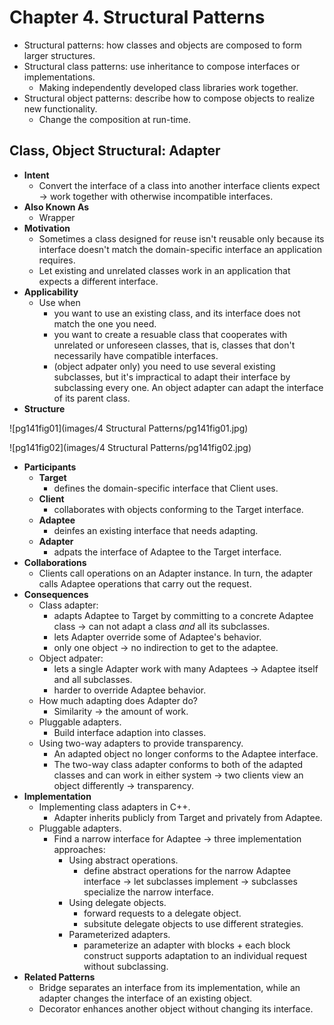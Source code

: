 # Chapter 4. Structural Patterns

* Structural patterns: how classes and objects are composed to form larger structures.
* Structural class patterns: use inheritance to compose interfaces or implementations.
  * Making independently developed class libraries work together.
* Structural object patterns: describe how to compose objects to realize new functionality.
  * Change the composition at run-time.

## Class, Object Structural: Adapter

* **Intent**
  * Convert the interface of a class into another interface clients expect -> work together with otherwise incompatible interfaces.
* **Also Known As**
  * Wrapper
* **Motivation**
  * Sometimes a class designed for reuse isn't reusable only because its interface doesn't match the domain-specific interface an application requires.
  * Let existing and unrelated classes work in an application that expects a different interface.
* **Applicability**
  * Use when
    * you want to use an existing class, and its interface does not match the one you need.
    * you want to create a resuable class that cooperates with unrelated or unforeseen classes, that is, classes that don't necessarily have compatible interfaces.
    * (object adpater only) you need to use several existing subclasses, but it's impractical to adapt their interface by subclassing every one. An object adapter can adapt the interface of its parent class.
* **Structure**

![pg141fig01](images/4 Structural Patterns/pg141fig01.jpg)

![pg141fig02](images/4 Structural Patterns/pg141fig02.jpg)

* **Participants**
  * **Target**
    * defines the domain-specific interface that Client uses.
  * **Client**
    * collaborates with objects conforming to the Target interface.
  * **Adaptee**
    * deinfes an existing interface that needs adapting.
  * **Adapter**
    * adpats the interface of Adaptee to the Target interface.
* **Collaborations**
  * Clients call operations on an Adapter instance. In turn, the adapter calls Adaptee operations that carry out the request.
* **Consequences**
  * Class adapter:
    * adapts Adaptee to Target by committing to a concrete Adaptee class -> can not adapt a class *and* all its subclasses.
    * lets Adapter override some of Adaptee's behavior.
    * only one object -> no indirection to get to the adaptee.
  * Object adpater:
    * lets a single Adapter work with many Adaptees -> Adaptee itself and all subclasses.
    * harder to override Adaptee behavior.
  * How much adapting does Adapter do?
    * Similarity -> the amount of work.
  * Pluggable adapters.
    * Build interface adaption into classes.
  * Using two-way adapters to provide transparency.
    * An adapted object no longer conforms to the Adaptee interface.
    * The two-way class adapter conforms to both of the adapted classes and can work in either system -> two clients view an object differently ->  transparency.
* **Implementation**
  * Implementing class adapters in C++.
    * Adapter inherits publicly from Target and privately from Adaptee.
  * Pluggable adapters.
    * Find a narrow interface for Adaptee -> three implementation approaches:
      * Using abstract operations.
        * define abstract operations for the narrow Adaptee interface -> let subclasses implement -> subclasses specialize the narrow interface.
      * Using delegate objects.
        * forward requests to a delegate object.
        * subsitute delegate objects to use different strategies.
      * Parameterized adapters.
        * parameterize an adapter with blocks + each block construct supports adaptation to an individual request without subclassing.
* **Related Patterns**
  * Bridge separates an interface from its implementation, while an adapter changes the interface of an existing object.
  * Decorator enhances another object without changing its interface.
